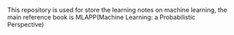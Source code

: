 This repository is used for store the learning notes on machine learning, the main reference book is MLAPP(Machine Learning: a Probabilistic Perspective)